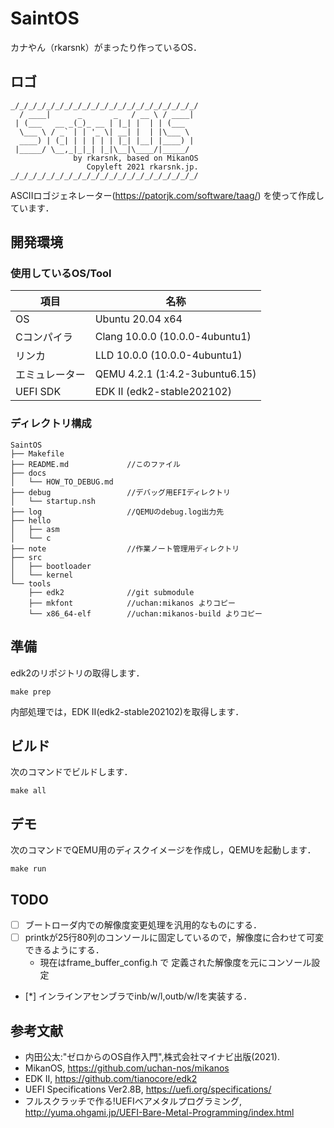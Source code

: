 # SaintOS
カナやん（rkarsnk）がまったり作っているOS．
## ロゴ
```
_/_/_/_/_/_/_/_/_/_/_/_/_/_/_/_/_/_/_/_/_/
  / ____|      _       _   / __ \ / ____|
 | (___   __ _(_)_ __ | |_| |  | | (___  
  \___ \ / _` | | '_ \| __| |  | |\___ \ 
  ____) | (_| | | | | | |_| |__| |____) |
 |_____/ \__,_|_|_| |_|\__|\____/|_____/ 
              by rkarsnk, based on MikanOS
                 Copyleft 2021 rkarsnk.jp.
_/_/_/_/_/_/_/_/_/_/_/_/_/_/_/_/_/_/_/_/_/
```

ASCIIロゴジェネレーター(https://patorjk.com/software/taag/) を使って作成しています．

## 開発環境
### 使用しているOS/Tool

|項目|名称|
|---|---|
|OS |Ubuntu 20.04 x64|
|Cコンパイラ|Clang 10.0.0 (10.0.0-4ubuntu1)|
|リンカ|LLD 10.0.0 (10.0.0-4ubuntu1)|
|エミュレーター|QEMU 4.2.1 (1:4.2-3ubuntu6.15)|
|UEFI SDK|EDK II (edk2-stable202102)|


### ディレクトリ構成
```
SaintOS
├── Makefile
├── README.md             //このファイル
├── docs
│   └── HOW_TO_DEBUG.md
├── debug                 //デバッグ用EFIディレクトリ
│   └── startup.nsh
├── log                   //QEMUのdebug.log出力先
├── hello
│   ├── asm
│   └── c
├── note                  //作業ノート管理用ディレクトリ
├── src
│   ├── bootloader
│   └── kernel
└── tools
    ├── edk2              //git submodule
    ├── mkfont            //uchan:mikanos よりコピー
    └── x86_64-elf        //uchan:mikanos-build よりコピー
```

## 準備
edk2のリポジトリの取得します．
```
make prep
```
内部処理では，EDK II(edk2-stable202102)を取得します．

## ビルド
次のコマンドでビルドします．
```
make all
```

## デモ
次のコマンドでQEMU用のディスクイメージを作成し，QEMUを起動します．
```
make run
```

## TODO
- [ ] ブートローダ内での解像度変更処理を汎用的なものにする．
- [ ] printkが25行80列のコンソールに固定しているので，解像度に合わせて可変できるようにする．
  - 現在はframe_buffer_config.h で 定義された解像度を元にコンソール設定
- [*] インラインアセンブラでinb/w/l,outb/w/lを実装する．

## 参考文献
- 内田公太:"ゼロからのOS自作入門",株式会社マイナビ出版(2021).
- MikanOS, https://github.com/uchan-nos/mikanos
- EDK II, https://github.com/tianocore/edk2
- UEFI Specifications Ver2.8B, https://uefi.org/specifications/
- フルスクラッチで作る!UEFIベアメタルプログラミング, http://yuma.ohgami.jp/UEFI-Bare-Metal-Programming/index.html
